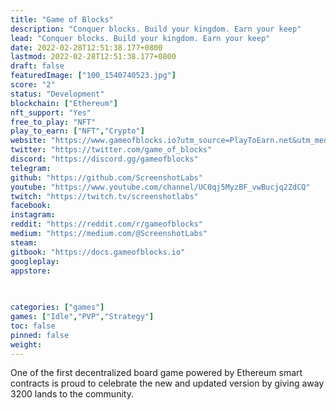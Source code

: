 ```yaml
---
title: "Game of Blocks"
description: "Conquer blocks. Build your kingdom. Earn your keep"
lead: "Conquer blocks. Build your kingdom. Earn your keep"
date: 2022-02-28T12:51:38.177+0800
lastmod: 2022-02-28T12:51:38.177+0800
draft: false
featuredImage: ["100_1540740523.jpg"]
score: "2"
status: "Development"
blockchain: ["Ethereum"]
nft_support: "Yes"
free_to_play: "NFT"
play_to_earn: ["NFT","Crypto"]
website: "https://www.gameofblocks.io?utm_source=PlayToEarn.net&utm_medium=organic&utm_campaign=gamepage"
twitter: "https://twitter.com/game_of_blocks"
discord: "https://discord.gg/gameofblocks"
telegram: 
github: "https://github.com/ScreenshotLabs"
youtube: "https://www.youtube.com/channel/UC0qj5MyzBF_vwBucjq2ZdCQ"
twitch: "https://twitch.tv/screenshotlabs"
facebook: 
instagram: 
reddit: "https://reddit.com/r/gameofblocks"
medium: "https://medium.com/@ScreenshotLabs"
steam: 
gitbook: "https://docs.gameofblocks.io"
googleplay: 
appstore: 

  
    
categories: ["games"]
games: ["Idle","PVP","Strategy"]
toc: false
pinned: false
weight: 
---
```

One of the first decentralized board game powered by Ethereum smart contracts is proud to celebrate the new and updated version by giving away 3200 lands to the community.